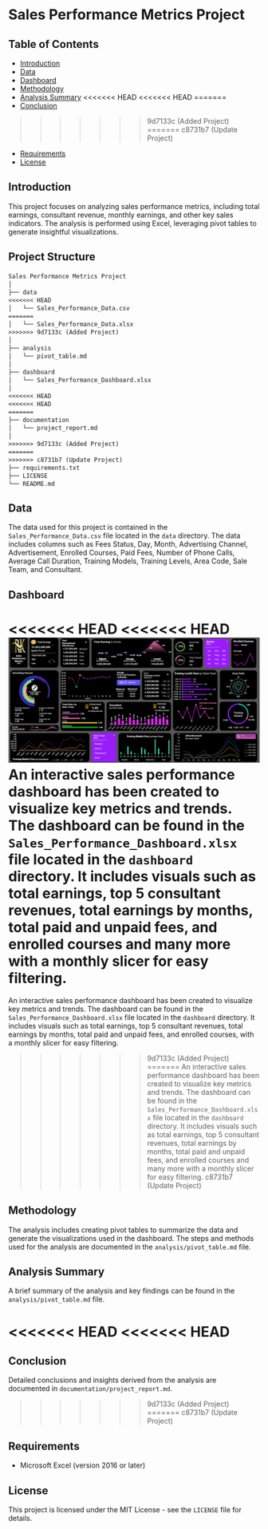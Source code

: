 # Sales Performance Metrics Project

## Table of Contents
- [Introduction](#introduction)
- [Data](#data)
- [Dashboard](#dashboard)
- [Methodology](#methodology)
- [Analysis Summary](#analysis-summary)
<<<<<<< HEAD
<<<<<<< HEAD
=======
- [Conclusion](#conclusion)
>>>>>>> 9d7133c (Added Project)
=======
>>>>>>> c8731b7 (Update Project)
- [Requirements](#requirements)
- [License](#license)

## Introduction
This project focuses on analyzing sales performance metrics, including total earnings, consultant revenue, monthly earnings, and other key sales indicators. The analysis is performed using Excel, leveraging pivot tables to generate insightful visualizations.

## Project Structure
```plaintext
Sales Performance Metrics Project
│
├── data
<<<<<<< HEAD
│   └── Sales_Performance_Data.csv
=======
│   └── Sales_Performance_Data.xlsx
>>>>>>> 9d7133c (Added Project)
│
├── analysis
│   └── pivot_table.md
│
├── dashboard
│   └── Sales_Performance_Dashboard.xlsx
│
<<<<<<< HEAD
<<<<<<< HEAD
=======
├── documentation
│   └── project_report.md
│
>>>>>>> 9d7133c (Added Project)
=======
>>>>>>> c8731b7 (Update Project)
├── requirements.txt
├── LICENSE
└── README.md

```

## Data
The data used for this project is contained in the `Sales_Performance_Data.csv` file located in the `data` directory. The data includes columns such as Fees Status, Day, Month, Advertising Channel, Advertisement, Enrolled Courses, Paid Fees, Number of Phone Calls, Average Call Duration, Training Models, Training Levels, Area Code, Sale Team, and Consultant.

## Dashboard
<<<<<<< HEAD
<<<<<<< HEAD
![Sales Performance Dashboard](https://github.com/Rohankale010/DATA_ANALYST_PROJECTS/blob/main/Sales%20Performance%20Metrics/dashboard/Sales-Performance-Dashboard.png)
An interactive sales performance dashboard has been created to visualize key metrics and trends. The dashboard can be found in the `Sales_Performance_Dashboard.xlsx` file located in the `dashboard` directory. It includes visuals such as total earnings, top 5 consultant revenues, total earnings by months, total paid and unpaid fees, and enrolled courses and many more with a monthly slicer for easy filtering.
=======
An interactive sales performance dashboard has been created to visualize key metrics and trends. The dashboard can be found in the `Sales_Performance_Dashboard.xlsx` file located in the `dashboard` directory. It includes visuals such as total earnings, top 5 consultant revenues, total earnings by months, total paid and unpaid fees, and enrolled courses, with a monthly slicer for easy filtering.
>>>>>>> 9d7133c (Added Project)
=======
An interactive sales performance dashboard has been created to visualize key metrics and trends. The dashboard can be found in the `Sales_Performance_Dashboard.xlsx` file located in the `dashboard` directory. It includes visuals such as total earnings, top 5 consultant revenues, total earnings by months, total paid and unpaid fees, and enrolled courses and many more with a monthly slicer for easy filtering.
>>>>>>> c8731b7 (Update Project)

## Methodology
The analysis includes creating pivot tables to summarize the data and generate the visualizations used in the dashboard. The steps and methods used for the analysis are documented in the `analysis/pivot_table.md` file.

## Analysis Summary
A brief summary of the analysis and key findings can be found in the `analysis/pivot_table.md` file.

<<<<<<< HEAD
<<<<<<< HEAD
=======
## Conclusion
Detailed conclusions and insights derived from the analysis are documented in `documentation/project_report.md`.

>>>>>>> 9d7133c (Added Project)
=======
>>>>>>> c8731b7 (Update Project)
## Requirements
- Microsoft Excel (version 2016 or later)

## License
This project is licensed under the MIT License - see the `LICENSE` file for details.
